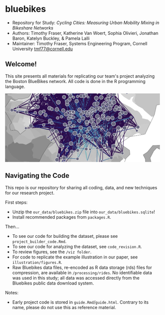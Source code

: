 # bluebikes

- Repository for Study: _Cycling Cities: Measuring Urban Mobility Mixing in Bikeshare Networks_
- Authors: Timothy Fraser, Katherine Van Woert, Sophia Olivieri, Jonathan Baron, Katelyn Buckley, & Pamela Lalli
- Maintainer: Timothy Fraser, Systems Engineering Program, Cornell University <tmf77@cornell.edu>

## Welcome!

This site presents all materials for replicating our team's project analyzing the Boston BlueBikes network. All code is done in the R programming language.

![Banner](viz/fig_2_map_slice.png)

## Navigating the Code

This repo is our repository for sharing all coding, data, and new techniques for our research project.

First steps:

- Unzip the `our_data/bluebikes.zip` file into `our_data/bluebikes.sqlite`!
- Install recommended packages from `packages.R`.

Then...
- To see our code for building the dataset, please see ```project_builder_code.Rmd```. 
- To see our code for analyzing the dataset, see `code_revision.R`.
- To review figures, see the `/viz folder`.
- For code to replicate the example illustration in our paper, see `illustration/figures.R`.
- Raw Bluebikes data files, re-encoded as R data storage (rds) files for compression, are available in `/processing/rides`. No identifiable data was used in this study; all data was accessed directly from the Bluebikes public data download system.

Notes:

- Early project code is stored in `guide.Rmd`/`guide.html`. Contrary to its name, please do not use this as reference material.
